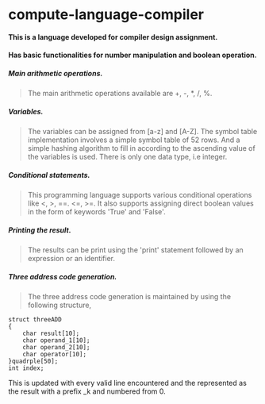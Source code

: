 # compute-language-compiler

#### This is a language developed for compiler design assignment.

#### Has basic functionalities for number manipulation and boolean operation.

##### Main arithmetic operations.
> The main arithmetic operations available are +, -, *, /, %. 

##### Variables.
> The variables can be assigned from [a-z] and [A-Z]. The symbol table implementation involves
a simple symbol table of 52 rows. And a simple hashing algorithm to fill in according to the 
ascending value of the variables is used. There is only one data type, i.e integer.

##### Conditional statements.
> This programming language supports various conditional operations like <, >, ==. <=, >=.
It also supports assigning direct boolean values in the form of keywords 'True' and 'False'.

##### Printing the result.
> The results can be print using the 'print' statement followed by an expression or an identifier.

##### Three address code generation.
> The three address code generation is maintained by using the following structure,
```
struct threeADD
{
	char result[10];
	char operand_1[10];
	char operand_2[10];
	char operator[10];
}quadrple[50];
int index;
```
This is updated with every valid line encountered and the represented as the result with a prefix _k and numbered from 0.
